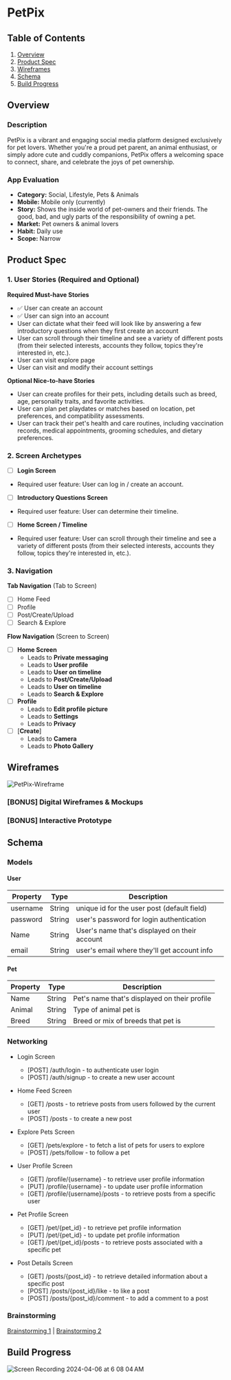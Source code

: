 # PetPix

## Table of Contents

1. [Overview](#Overview)
2. [Product Spec](#Product-Spec)
3. [Wireframes](#Wireframes)
4. [Schema](#Schema)
5. [Build Progress](#Build-Progress)

## Overview

### Description

PetPix is a vibrant and engaging social media platform designed exclusively for pet lovers. Whether you're a proud pet parent, an animal enthusiast, or simply adore cute and cuddly companions, PetPix offers a welcoming space to connect, share, and celebrate the joys of pet ownership.

### App Evaluation

- **Category:** Social, Lifestyle, Pets & Animals
- **Mobile:** Mobile only (currently)
- **Story:** Shows the inside world of pet-owners and their friends. The good, bad, and ugly parts of the responsibility of owning a pet.
- **Market:** Pet owners & animal lovers
- **Habit:** Daily use
- **Scope:** Narrow

## Product Spec

### 1. User Stories (Required and Optional)

**Required Must-have Stories**

* ✅ User can create an account
* ✅ User can sign into an account
* User can dictate what their feed will look like by answering a few introductory questions when they first create an account
* User can scroll through their timeline and see a variety of different posts (from their selected interests, accounts they follow, topics they're interested in, etc.).
* User can visit explore page
* User can visit and modify their account settings

**Optional Nice-to-have Stories**

* User can create profiles for their pets, including details such as breed, age, personality traits, and favorite activities.
* User can plan pet playdates or matches based on location, pet preferences, and compatibility assessments.
* User can track their pet's health and care routines, including vaccination records, medical appointments, grooming schedules, and dietary preferences.

### 2. Screen Archetypes

- [ ] **Login Screen**
* Required user feature: User can log in / create an account.
- [ ] **Introductory Questions Screen**
* Required user feature: User can determine their timeline.
- [ ] **Home Screen / Timeline**
* Required user feature: User can scroll through their timeline and see a variety of different posts (from their selected interests, accounts they follow, topics they're interested in, etc.).

### 3. Navigation

**Tab Navigation** (Tab to Screen)


- [ ] Home Feed
- [ ] Profile
- [ ] Post/Create/Upload
- [ ] Search & Explore

**Flow Navigation** (Screen to Screen)

- [ ] **Home Screen**
  * Leads to **Private messaging**
  * Leads to **User profile**
  * Leads to **User on timeline**
  * Leads to **Post/Create/Upload**
  * Leads to **User on timeline**
  * Leads to **Search & Explore**
- [ ] **Profile**
  * Leads to **Edit profile picture**
  * Leads to **Settings**
  * Leads to **Privacy**
- [ ] [**Create**]
  * Leads to **Camera**
  * Leads to **Photo Gallery**


## Wireframes

![PetPix-Wireframe](https://github.com/MurtajizMehdi/COP4655-Project/assets/90480945/b166be3a-d94b-4665-9881-8e4d29d0639e)

### [BONUS] Digital Wireframes & Mockups

### [BONUS] Interactive Prototype

## Schema 


### Models

#### User
| Property | Type   | Description                                  |
|----------|--------|----------------------------------------------|
| username | String | unique id for the user post (default field)  |
| password | String | user's password for login authentication     |
| Name     | String | User's name that's displayed on their account|
| email    | String | user's email where they'll get account info  |

#### Pet
| Property | Type   | Description                                  |
|----------|--------|----------------------------------------------|
| Name     | String | Pet's name that's displayed on their profile |
| Animal   | String | Type of animal pet is                        |
| Breed    | String | Breed or mix of breeds that pet is           |


### Networking

- Login Screen
  * [POST] /auth/login - to authenticate user login
  * [POST] /auth/signup - to create a new user account
 
- Home Feed Screen
  * [GET] /posts - to retrieve posts from users followed by the current user
  * [POST] /posts - to create a new post
 
- Explore Pets Screen
  * [GET] /pets/explore - to fetch a list of pets for users to explore
  * [POST] /pets/follow - to follow a pet
 
- User Profile Screen
  * [GET] /profile/{username} - to retrieve user profile information
  * [PUT] /profile/{username} - to update user profile information
  * [GET] /profile/{username}/posts - to retrieve posts from a specific user
 
- Pet Profile Screen
  * [GET] /pet/{pet_id} - to retrieve pet profile information
  * [PUT] /pet/{pet_id} - to update pet profile information
  * [GET] /pet/{pet_id}/posts - to retrieve posts associated with a specific pet
 
- Post Details Screen
  * [GET] /posts/{post_id} - to retrieve detailed information about a specific post
  * [POST] /posts/{post_id}/like - to like a post
  * [POST] /posts/{post_id}/comment - to add a comment to a post
 

### Brainstorming
[Brainstorming 1](https://hackmd.io/RH-9HlofS0-hXk0W1S4e3w?view) |
[Brainstorming 2](https://hackmd.io/redrm6JVSgW20nuoW3fNXQ?view)



## Build Progress

![Screen Recording 2024-04-06 at 6 08 04 AM](https://github.com/PetPix/PetPixApp/assets/90480945/a5fcacbf-7464-4274-87d6-e2a9b72b2866)

